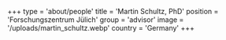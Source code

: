 +++
type = 'about/people'
title = 'Martin Schultz, PhD'
position = 'Forschungszentrum Jülich'
group = 'advisor'
image = '/uploads/martin_schultz.webp'
country = 'Germany'
+++

